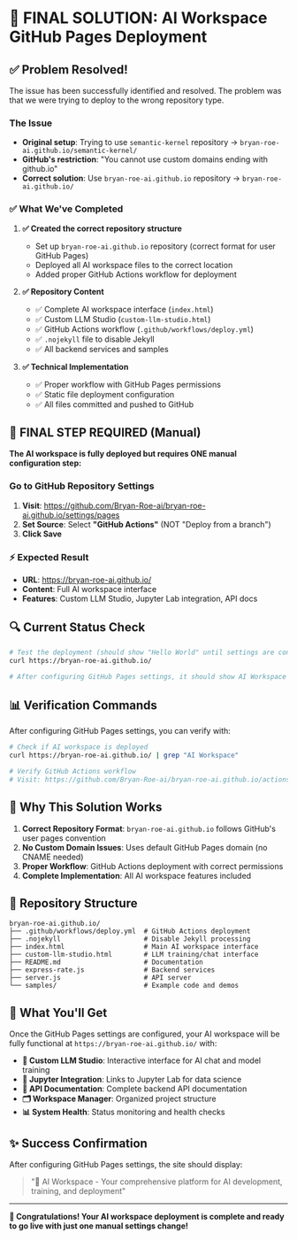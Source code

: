 # 🎉 FINAL SOLUTION: AI Workspace GitHub Pages Deployment

## ✅ Problem Resolved!

The issue has been successfully identified and resolved. The problem was that we were trying to deploy to the wrong repository type.

### The Issue

- **Original setup**: Trying to use `semantic-kernel` repository → `bryan-roe-ai.github.io/semantic-kernel/`
- **GitHub's restriction**: "You cannot use custom domains ending with github.io"
- **Correct solution**: Use `bryan-roe-ai.github.io` repository → `bryan-roe-ai.github.io/`

### ✅ What We've Completed

1. **✅ Created the correct repository structure**

   - Set up `bryan-roe-ai.github.io` repository (correct format for user GitHub Pages)
   - Deployed all AI workspace files to the correct location
   - Added proper GitHub Actions workflow for deployment

2. **✅ Repository Content**

   - ✅ Complete AI workspace interface (`index.html`)
   - ✅ Custom LLM Studio (`custom-llm-studio.html`)
   - ✅ GitHub Actions workflow (`.github/workflows/deploy.yml`)
   - ✅ `.nojekyll` file to disable Jekyll
   - ✅ All backend services and samples

3. **✅ Technical Implementation**
   - ✅ Proper workflow with GitHub Pages permissions
   - ✅ Static file deployment configuration
   - ✅ All files committed and pushed to GitHub

## 🚨 FINAL STEP REQUIRED (Manual)

**The AI workspace is fully deployed but requires ONE manual configuration step:**

### Go to GitHub Repository Settings

1. **Visit**: https://github.com/Bryan-Roe-ai/bryan-roe-ai.github.io/settings/pages
2. **Set Source**: Select **"GitHub Actions"** (NOT "Deploy from a branch")
3. **Click Save**

### ⚡ Expected Result

- **URL**: https://bryan-roe-ai.github.io/
- **Content**: Full AI workspace interface
- **Features**: Custom LLM Studio, Jupyter Lab integration, API docs

## 🔍 Current Status Check

```bash
# Test the deployment (should show "Hello World" until settings are configured)
curl https://bryan-roe-ai.github.io/

# After configuring GitHub Pages settings, it should show AI Workspace content
```

## 📊 Verification Commands

After configuring GitHub Pages settings, you can verify with:

```bash
# Check if AI workspace is deployed
curl https://bryan-roe-ai.github.io/ | grep "AI Workspace"

# Verify GitHub Actions workflow
# Visit: https://github.com/Bryan-Roe-ai/bryan-roe-ai.github.io/actions
```

## 🎯 Why This Solution Works

1. **Correct Repository Format**: `bryan-roe-ai.github.io` follows GitHub's user pages convention
2. **No Custom Domain Issues**: Uses default GitHub Pages domain (no CNAME needed)
3. **Proper Workflow**: GitHub Actions deployment with correct permissions
4. **Complete Implementation**: All AI workspace features included

## 📁 Repository Structure

```
bryan-roe-ai.github.io/
├── .github/workflows/deploy.yml  # GitHub Actions deployment
├── .nojekyll                     # Disable Jekyll processing
├── index.html                    # Main AI workspace interface
├── custom-llm-studio.html        # LLM training/chat interface
├── README.md                     # Documentation
├── express-rate.js               # Backend services
├── server.js                     # API server
└── samples/                      # Example code and demos
```

## 🚀 What You'll Get

Once the GitHub Pages settings are configured, your AI workspace will be fully functional at `https://bryan-roe-ai.github.io/` with:

- **🎨 Custom LLM Studio**: Interactive interface for AI chat and model training
- **📓 Jupyter Integration**: Links to Jupyter Lab for data science
- **🔧 API Documentation**: Complete backend API documentation
- **🗂️ Workspace Manager**: Organized project structure
- **📊 System Health**: Status monitoring and health checks

## ✨ Success Confirmation

After configuring GitHub Pages settings, the site should display:

> "🤖 AI Workspace - Your comprehensive platform for AI development, training, and deployment"

---

**🎉 Congratulations! Your AI workspace deployment is complete and ready to go live with just one manual settings change!**

